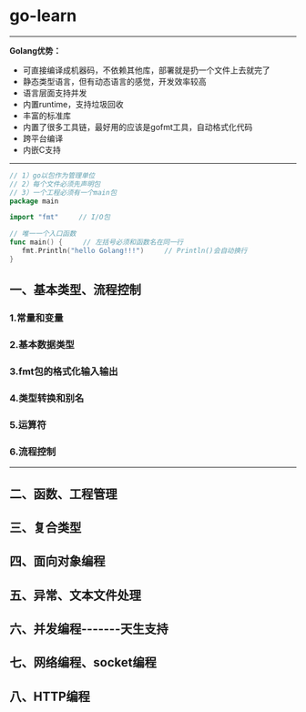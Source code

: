# go-learn

---

**Golang优势：**

- 可直接编译成机器码，不依赖其他库，部署就是扔一个文件上去就完了
- 静态类型语言，但有动态语言的感觉，开发效率较高
- 语言层面支持并发
- 内置runtime，支持垃圾回收
- 丰富的标准库
- 内置了很多工具链，最好用的应该是gofmt工具，自动格式化代码
- 跨平台编译
- 内嵌C支持

----

```go
// 1）go以包作为管理单位
// 2）每个文件必须先声明包
// 3）一个工程必须有一个main包
package main

import "fmt"     // I/O包

// 唯一一个入口函数
func main() {     // 左括号必须和函数名在同一行
   fmt.Println("hello Golang!!!")     // Println()会自动换行
}
```

## 一、基本类型、流程控制

### 1.常量和变量

### 2.基本数据类型

### 3.fmt包的格式化输入输出

### 4.类型转换和别名

### 5.运算符

### 6.流程控制

----

## 二、函数、工程管理



## 三、复合类型



## 四、面向对象编程



## 五、异常、文本文件处理



## 六、并发编程-------天生支持



## 七、网络编程、socket编程



## 八、HTTP编程